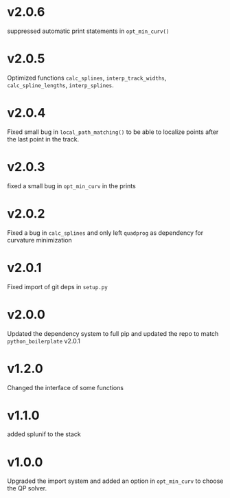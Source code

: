 # v2.0.6

suppressed automatic print statements in `opt_min_curv()`

# v2.0.5

Optimized functions `calc_splines`, `interp_track_widths`, `calc_spline_lengths`, `interp_splines`.

# v2.0.4

Fixed small bug in `local_path_matching()` to be able to localize points after the last
point in the track. 

# v2.0.3

fixed a small bug in `opt_min_curv` in the prints

# v2.0.2
 
Fixed a bug in `calc_splines` and only left `quadprog` as dependency for curvature minimization

# v2.0.1

Fixed import of git deps in `setup.py`

# v2.0.0

Updated the dependency system to full pip and updated the repo to match
`python_boilerplate` v2.0.1

# v1.2.0

Changed the interface of some functions

# v1.1.0

added splunif to the stack

# v1.0.0

Upgraded the import system and added an option in `opt_min_curv` to choose the QP
solver.
